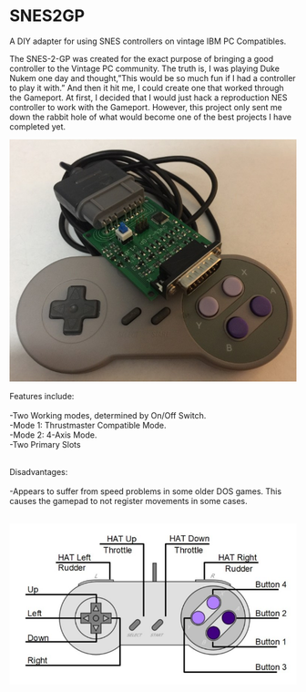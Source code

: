 # SNES2GP
A DIY adapter for using SNES controllers on vintage IBM PC Compatibles.

The SNES-2-GP was created for the exact purpose of bringing a good controller to the Vintage PC community. The truth is, I was playing Duke Nukem one day and thought,”This would be so much fun if I had a controller to play it with.” And then it hit me, I could create one that worked through the Gameport. At first, I decided that I would just hack a reproduction NES controller to work with the Gameport. However, this project only sent me down the rabbit hole of what would become one of the best projects I have completed yet.

![SNES2GP](https://github.com/jdgabbard/SNES2GP/blob/e0eb6b31fad6c10f955f9a8d0a45470806aeda26/Photos/SNES2GP.jpg)

Features include:<br><br>
-Two Working modes, determined by On/Off Switch.<br>
-Mode 1: Thrustmaster Compatible Mode.<br>
-Mode 2: 4-Axis Mode.<br>
-Two Primary Slots<br><br>

Disadvantages:<br><br>
-Appears to suffer from speed problems in some older DOS games. This causes the gamepad to not register movements in some cases.<br><br>

![CONTROLS](https://github.com/jdgabbard/SNES2GP/blob/e0eb6b31fad6c10f955f9a8d0a45470806aeda26/Photos/s2gp.jpg)

